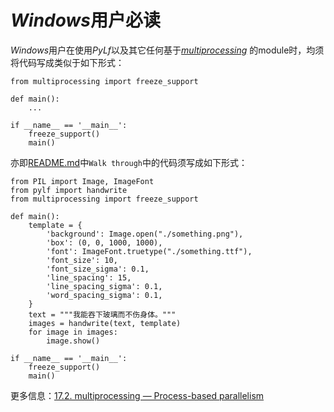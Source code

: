 # *Windows*用户必读
*Windows*用户在使用*PyLf*以及其它任何基于[*multiprocessing*](https://docs.python.org/3.6/library/multiprocessing.html)
的module时，均须将代码写成类似于如下形式：

    from multiprocessing import freeze_support
    
    def main():
        ...
        
    if __name__ == '__main__':
        freeze_support()
        main()


亦即[README.md](../README.md)中`Walk through`中的代码须写成如下形式：

    from PIL import Image, ImageFont
    from pylf import handwrite
    from multiprocessing import freeze_support
    
    def main():
        template = {
            'background': Image.open("./something.png"),  
            'box': (0, 0, 1000, 1000),
            'font': ImageFont.truetype("./something.ttf"),  
            'font_size': 10,
            'font_size_sigma': 0.1,
            'line_spacing': 15,
            'line_spacing_sigma': 0.1,
            'word_spacing_sigma': 0.1,
        }
        text = """我能吞下玻璃而不伤身体。"""
        images = handwrite(text, template)
        for image in images:
            image.show()

    if __name__ == '__main__':
        freeze_support()
        main()

更多信息：[17.2. multiprocessing — Process-based parallelism](https://docs.python.org/3.6/library/multiprocessing.html#module-multiprocessing)
